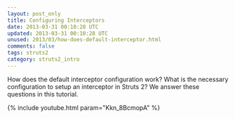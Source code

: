 ```yaml
---           
layout: post_only
title: Configuring Interceptors 
date: 2013-03-31 00:10:28 UTC
updated: 2013-03-31 00:10:28 UTC
unused: 2013/03/how-does-default-interceptor.html
comments: false
tags: struts2
category: struts2_intro
---
```


How does the default interceptor configuration work? What is the necessary configuration to setup an interceptor in Struts 2? We answer these questions in this tutorial.

{% include youtube.html param="Kkn_8BcmopA" %} 